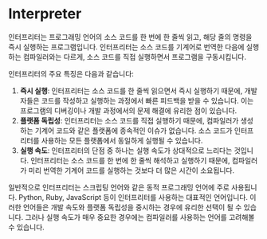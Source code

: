 <h1>Interpreter</h1>
인터프리터는 프로그래밍 언어의 소스 코드를 한 번에 한 줄씩 읽고, 해당 줄의 명령을 즉시 실행하는 프로그램입니다. 인터프리터는 소스 코드를 기계어로 번역한 다음에 실행하는 컴파일러와는 다르게, 소스 코드를 직접 실행하면서 프로그램을 구동시킵니다.

인터프리터의 주요 특징은 다음과 같습니다:

1. **즉시 실행**: 인터프리터는 소스 코드를 한 줄씩 읽으면서 즉시 실행하기 때문에, 개발자들은 코드를 작성하고 실행하는 과정에서 빠른 피드백을 받을 수 있습니다. 이는 프로그램의 디버깅이나 개발 과정에서의 문제 해결에 유리한 점이 있습니다.
2. **플랫폼 독립성**: 인터프리터는 소스 코드를 직접 실행하기 때문에, 컴파일러가 생성하는 기계어 코드와 같은 플랫폼에 종속적인 이슈가 없습니다. 소스 코드가 인터프리터를 사용하는 모든 플랫폼에서 동일하게 실행될 수 있습니다.
3. **실행 속도**: 인터프리터의 단점 중 하나는 실행 속도가 상대적으로 느리다는 것입니다. 인터프리터는 소스 코드를 한 번에 한 줄씩 해석하고 실행하기 때문에, 컴파일러가 미리 번역한 기계어 코드를 실행하는 것보다 더 많은 시간이 소요됩니다.

일반적으로 인터프리터는 스크립팅 언어와 같은 동적 프로그래밍 언어에 주로 사용됩니다. Python, Ruby, JavaScript 등이 인터프리터를 사용하는 대표적인 언어입니다. 이러한 언어들은 개발 속도와 플랫폼 독립성을 중시하는 경우에 유리한 선택이 될 수 있습니다. 그러나 실행 속도가 매우 중요한 경우에는 컴파일러를 사용하는 언어를 고려해볼 수 있습니다.
